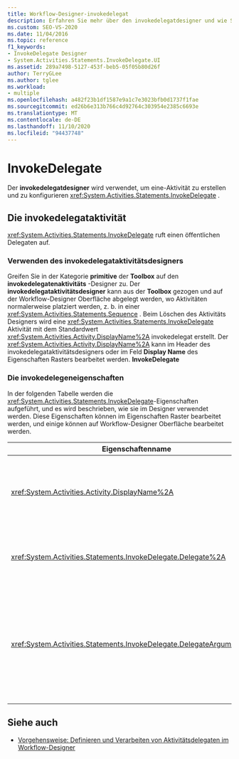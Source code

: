 ```yaml
---
title: Workflow-Designer-invokedelegat
description: Erfahren Sie mehr über den invokedelegatdesigner und wie Sie den invokedelegatdesigner verwenden können, um eine invokedelegataktivität zu erstellen und zu konfigurieren.
ms.custom: SEO-VS-2020
ms.date: 11/04/2016
ms.topic: reference
f1_keywords:
- InvokeDelegate Designer
- System.Activities.Statements.InvokeDelegate.UI
ms.assetid: 289a7498-5127-453f-beb5-05f05b80d26f
author: TerryGLee
ms.author: tglee
ms.workload:
- multiple
ms.openlocfilehash: a482f23b1df1587e9a1c7e3023bfb0d1737f1fae
ms.sourcegitcommit: ed26b6e313b766c4d92764c303954e2385c6693e
ms.translationtype: MT
ms.contentlocale: de-DE
ms.lasthandoff: 11/10/2020
ms.locfileid: "94437748"
---
```

# <a name="invokedelegate"></a>InvokeDelegate

Der **invokedelegatdesigner** wird verwendet, um eine-Aktivität zu erstellen und zu konfigurieren <xref:System.Activities.Statements.InvokeDelegate> .

## <a name="the-invokedelegate-activity"></a>Die invokedelegataktivität

<xref:System.Activities.Statements.InvokeDelegate> ruft einen öffentlichen Delegaten auf.

### <a name="use-the-invokedelegate-activity-designer"></a>Verwenden des invokedelegataktivitätsdesigners

Greifen Sie in der Kategorie **primitive** der **Toolbox** auf den **invokedelegatenaktivitäts** -Designer zu. Der **invokedelegataktivitätsdesigner** kann aus der **Toolbox** gezogen und auf der Workflow-Designer Oberfläche abgelegt werden, wo Aktivitäten normalerweise platziert werden, z. b. in einer <xref:System.Activities.Statements.Sequence> . Beim Löschen des Aktivitäts Designers wird eine <xref:System.Activities.Statements.InvokeDelegate> Aktivität mit dem Standardwert <xref:System.Activities.Activity.DisplayName%2A> invokedelegat erstellt. Der <xref:System.Activities.Activity.DisplayName%2A> kann im Header des invokedelegataktivitätsdesigners oder im Feld **Display Name** des Eigenschaften Rasters bearbeitet werden. **InvokeDelegate**

### <a name="the-invokedelegate-properties"></a>Die invokedelegeneigenschaften

In der folgenden Tabelle werden die <xref:System.Activities.Statements.InvokeDelegate>-Eigenschaften aufgeführt, und es wird beschrieben, wie sie im Designer verwendet werden. Diese Eigenschaften können im Eigenschaften Raster bearbeitet werden, und einige können auf Workflow-Designer Oberfläche bearbeitet werden.

|Eigenschaftenname|Erforderlich|Verwendung|
|-|--------------|-|
|<xref:System.Activities.Activity.DisplayName%2A>|FALSE|Der Anzeigename der <xref:System.Activities.Statements.InvokeDelegate>-Aktivität. Der Standardwert lautet InvokeDelegate.<br /><br /> Obwohl der <xref:System.Activities.Activity.DisplayName%2A> nicht unbedingt erforderlich ist, empfiehlt es sich, einen zu verwenden.|
|<xref:System.Activities.Statements.InvokeDelegate.Delegate%2A>|Wahr|Der Name des <xref:System.Activities.ActivityDelegate>, der bei Ausführung der Aktivität aufgerufen werden soll. Diese Eigenschaft kann auf der Designer Oberfläche bearbeitet werden und ist obligatorisch.|
|<xref:System.Activities.Statements.InvokeDelegate.DelegateArguments%2A>|FALSE|Die Argumentauflistung des aufgerufenen Delegaten. Bei den Schlüsseln handelt es sich um die Namen der Parameter Objekte in der <xref:System.Activities.ActivityDelegate> , und die Werte sind die Argumente, deren Ausdrücke ausgewertet und den entsprechenden Parameter Objekten zugewiesen werden. Um das Dialogfeld **delegatearguments** anzuzeigen, in dem Sie diese Eigenschaft festlegen können, klicken Sie im Feld **delegatearguments** des Eigenschaften Rasters auf die Schaltfläche mit den Auslassungs Punkten. Klicken Sie auf das Feld **Argument erstellen** , um die Argumente hinzuzufügen.|

## <a name="see-also"></a>Siehe auch

- [Vorgehensweise: Definieren und Verarbeiten von Aktivitätsdelegaten im Workflow-Designer](../workflow-designer/how-to-define-and-consume-activity-delegates-in-the-workflow-designer.md)